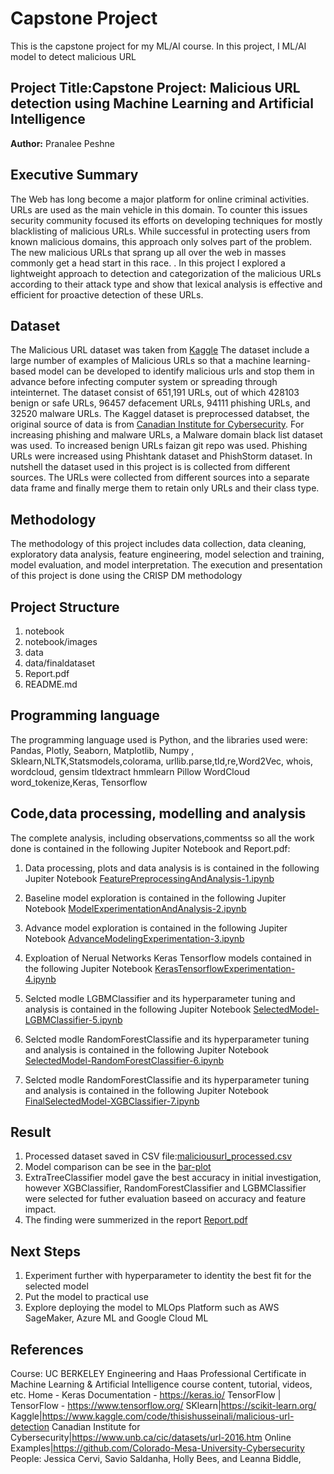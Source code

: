 # Capstone Project
This is the capstone project for my ML/AI course. In this project, I ML/AI model to detect malicious URL
## Project Title:Capstone Project: Malicious URL detection using Machine Learning and Artificial Intelligence

**Author:** Pranalee Peshne

## Executive Summary
The Web has long become a major platform for online criminal activities. URLs are used as the main vehicle in this domain. To counter this issues security community focused its efforts on developing techniques for mostly blacklisting of malicious URLs. While successful in protecting users from known malicious domains, this approach only solves part of the problem. The new malicious URLs that sprang up all over the web in masses commonly get a head start in this race. . In this project I explored a lightweight approach to detection and categorization of the malicious URLs according to their attack type and show that lexical analysis is effective and efficient for proactive detection of these URLs.
## Dataset
The Malicious URL dataset was taken from [Kaggle](https://www.kaggle.com/datasets/sid321axn/malicious-urls-dataset)
The dataset  include a large number of examples of Malicious URLs so that a machine learning-based model can be developed to identify malicious urls and stop them in advance before infecting computer system or spreading through inteinternet. The dataset consist of 651,191 URLs, out of which 428103 benign or safe URLs, 96457 defacement URLs, 94111 phishing URLs, and 32520 malware URLs. The Kaggel dataset is preprocessed databset, the original source of data is from [Canadian Institute for Cybersecurity](https://www.unb.ca/cic/datasets/url-2016.html). For increasing phishing and malware URLs, a Malware domain black list dataset was used. To increased benign URLs  faizan git repo was used. Phishing URLs were increased using Phishtank dataset and PhishStorm dataset.  In nutshell the dataset used in this project is is collected from different sources. The URLs were collected from different sources into a separate data frame and finally merge them to retain only URLs and their class type.

## Methodology
The methodology of this project includes data collection, data cleaning, exploratory data analysis, feature engineering, model selection and training, model evaluation, and model interpretation. The execution and presentation of this project is done using the CRISP DM methodology

## Project Structure
1. notebook
2. notebook/images
3. data 
4. data/finaldataset
5. Report.pdf 
6. README.md
## Programming language
The programming language used is Python, and the libraries used were: Pandas, Plotly, Seaborn, Matplotlib, Numpy , Sklearn,NLTK,Statsmodels,colorama, urllib.parse,tld,re,Word2Vec, whois, wordcloud, gensim  tldextract hmmlearn Pillow WordCloud word_tokenize,Keras, Tensorflow
## Code,data processing, modelling and analysis
The complete analysis, including observations,commentss so all the work done is contained in the following Jupiter Notebook and Report.pdf:
1. Data processing, plots and data analysis is is contained in the following Jupiter Notebook [FeaturePreprocessingAndAnalysis-1.ipynb](https://github.com/pranalee04/BH-PCMLAI-CapstoneProject/blob/main/notebook/FeaturePreprocessingAndAnalysis-1.ipynb)

2. Baseline model exploration is contained in the following Jupiter Notebook [ModelExperimentationAndAnalysis-2.ipynb](https://github.com/pranalee04/BH-PCMLAI-CapstoneProject/blob/main/notebook/ModelExperimentationAndAnalysis-2.ipynb)
3. Advance model exploration is contained in the following Jupiter Notebook [AdvanceModelingExperimentation-3.ipynb](https://github.com/pranalee04/BH-PCMLAI-CapstoneProject/blob/main/notebook/AdvanceModelingExperimentation-3.ipynb)
4. Exploation of Nerual Networks Keras Tensorflow models contained in the following Jupiter Notebook [KerasTensorflowExperimentation-4.ipynb](https://github.com/pranalee04/BH-PCMLAI-CapstoneProject/blob/main/notebook/KerasTensorflowExperimentation-4.ipynb)
5. Selcted modle LGBMClassifier and its hyperparameter tuning and analysis is contained in the following Jupiter Notebook  [SelectedModel-LGBMClassifier-5.ipynb](https://github.com/pranalee04/BH-PCMLAI-CapstoneProject/blob/main/notebook/SelectedModel-LGBMClassifier-5.ipynb)
6. Selcted modle RandomForestClassifie and its hyperparameter tuning and analysis is contained in the following Jupiter Notebook  [SelectedModel-RandomForestClassifier-6.ipynb](https://github.com/pranalee04/BH-PCMLAI-CapstoneProject/blob/main/notebook/SelectedModel-RandomForestClassifier-6.ipynb)
7. Selcted modle RandomForestClassifie and its hyperparameter tuning and analysis is contained in the following Jupiter Notebook  [FinalSelectedModel-XGBClassifier-7.ipynb](https://github.com/pranalee04/BH-PCMLAI-CapstoneProject/blob/main/notebook/FinalSelectedModel-XGBClassifier-7.ipynb)

## Result
1. Processed dataset saved in CSV file:[maliciousurl_processed.csv](https://github.com/pranalee04/BH-PCMLAI-CapstoneProject/blob/main/data/finaldataset/maliciousurl_processed.csv)
2. Model comparison can be see in the [bar-plot](https://github.com/pranalee04/BH-PCMLAI-CapstoneProject/tree/main/notebook/images/model-accuracy-comparision.png)
3. ExtraTreeClassifier model gave the best accuracy in initial investigation, however XGBClassifier, RandomForestClassifier and LGBMClassifier were selected for futher evaluation baseed on accuracy and feature impact.
4. The finding were summerized in the report [Report.pdf](https://github.com/pranalee04/BH-PCMLAI-CapstoneProject/tree/main/Report.pdf)

## Next Steps
1. Experiment further with hyperparameter to identity the best fit for the selected model
2. Put the model to practical use 
2. Explore deploying the model to MLOps Platform such as AWS SageMaker, Azure ML and Google Cloud ML

## References
 Course: UC BERKELEY Engineering and Haas Professional Certificate in Machine Learning & Artificial Intelligence course content, tutorial, videos, etc.
 Home - Keras Documentation - https://keras.io/
 TensorFlow | TensorFlow - https://www.tensorflow.org/
 SKlearn|https://scikit-learn.org/
 Kaggle|https://www.kaggle.com/code/thisishusseinali/malicious-url-detection
 Canadian Institute for Cybersecurity|https://www.unb.ca/cic/datasets/url-2016.htm
 Online Examples|https://github.com/Colorado-Mesa-University-Cybersecurity
 People: Jessica Cervi, Savio Saldanha, Holly Bees, and Leanna Biddle,

